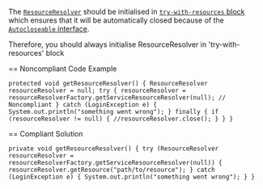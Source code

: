 The [`ResourceResolver`](https://sling.apache.org/apidocs/sling10/org/apache/sling/api/resource/ResourceResolver.html)
should be initialised in  [`try-with-resources` block](https://docs.oracle.com/javase/tutorial/essential/exceptions/tryResourceClose.html)
which ensures that it will be automatically closed because of the [`Autocloseable` interface](https://docs.oracle.com/javase/8/docs/api/java/lang/AutoCloseable.html).

 Therefore, you should always initialise ResourceResolver in 'try-with-resources' block

 == Noncompliant Code Example

``
protected void getResourceResolver() {
    ResourceResolver resourceResolver = null;
    try {
        resourceResolver = resourceResolverFactory.getServiceResourceResolver(null); // Noncompliant
    } catch (LoginException e) {
        System.out.println("something went wrong");
    } finally {
        if (resourceResolver != null) {
            //resourceResolver.close();
        }
    }
}
``

 == Compliant Solution

``
private void getResourceResolver() {
    try (ResourceResolver resourceResolver = resourceResolverFactory.getServiceResourceResolver(null)) {
        resourceResolver.getResource("path/to/resource");
    } catch (LoginException e) {
        System.out.println("something went wrong");
    }
}
``
